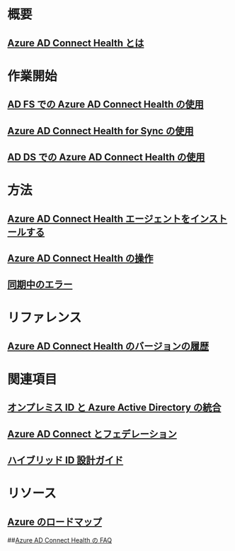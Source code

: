 

# 概要


## [Azure AD Connect Health とは](active-directory-aadconnect-health.md)



# 作業開始


## [AD FS での Azure AD Connect Health の使用](active-directory-aadconnect-health-adfs.md)


## [Azure AD Connect Health for Sync の使用](active-directory-aadconnect-health-sync.md)


## [AD DS での Azure AD Connect Health の使用](active-directory-aadconnect-health-adds.md)



# 方法


## [Azure AD Connect Health エージェントをインストールする](active-directory-aadconnect-health-agent-install.md)


## [Azure AD Connect Health の操作](active-directory-aadconnect-health-operations.md)


## [同期中のエラー](../active-directory-aadconnect-troubleshoot-sync-errors.md)



# リファレンス


## [Azure AD Connect Health のバージョンの履歴](active-directory-aadconnect-health-version-history.md)



# 関連項目


## [オンプレミス ID と Azure Active Directory の統合](../active-directory-aadconnect.md)


## [Azure AD Connect とフェデレーション](../active-directory-aadconnectfed-whatis.md)


## [ハイブリッド ID 設計ガイド](../active-directory-hybrid-identity-design-considerations-overview.md)



# リソース


## [Azure のロードマップ](https://azure.microsoft.com/roadmap/)


##[Azure AD Connect Health の FAQ](active-directory-aadconnect-health-faq.md)

